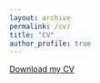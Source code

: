 ```yaml
---
layout: archive
permalink: /cv/
title: "CV"
author_profile: true
---
```

[Download my CV](https://github.com/danielfellman/danielfellman.github.io/blob/master/docs/CV_Fellman2.pdf?raw=true)

